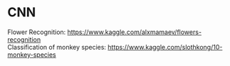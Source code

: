 # CNN

Flower Recognition: https://www.kaggle.com/alxmamaev/flowers-recognition                                                                                                 
Classification of monkey species: https://www.kaggle.com/slothkong/10-monkey-species
